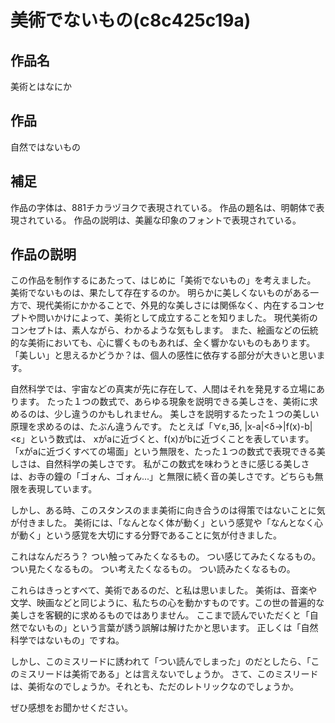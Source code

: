 # 美術でないもの(c8c425c19a)
## 作品名
美術とはなにか

## 作品
自然ではないもの

## 補足
作品の字体は、881チカラヅヨクで表現されている。
作品の題名は、明朝体で表現されている。
作品の説明は、美麗な印象のフォントで表現されている。

## 作品の説明
この作品を制作するにあたって、はじめに「美術でないもの」を考えました。
美術でないものは、果たして存在するのか。
明らかに美しくないものがある一方で、現代美術にかかることで、外見的な美しさには関係なく、内在するコンセプトや問いかけによって、美術として成立することを知りました。
現代美術のコンセプトは、素人ながら、わかるような気もします。
また、絵画などの伝統的な美術においても、心に響くものもあれば、全く響かないものもあります。
「美しい」と思えるかどうか？は、個人の感性に依存する部分が大きいと思います。

自然科学では、宇宙などの真実が先に存在して、人間はそれを発見する立場にあります。
たった１つの数式で、あらゆる現象を説明できる美しさを、美術に求めるのは、少し違うのかもしれません。
美しさを説明するたった１つの美しい原理を求めるのは、たぶん違うんです。
たとえば「∀ε,∃δ, |x-a|<δ→|f(x)-b|<ε」という数式は、 xがaに近づくと、f(x)がbに近づくことを表しています。
「xがaに近づくすべての場面」という無限を、たった１つの数式で表現できる美しさは、自然科学の美しさです。
私がこの数式を味わうときに感じる美しさは、お寺の鐘の「ゴォん、ゴォん...」と無限に続く音の美しさです。どちらも無限を表現しています。

しかし、ある時、このスタンスのまま美術に向き合うのは得策ではないことに気が付きました。
美術には、「なんとなく体が動く」という感覚や「なんとなく心が動く」という感覚を大切にする分野であることに気が付きました。

これはなんだろう？
つい触ってみたくなるもの。
つい感じてみたくなるもの。
つい見たくなるもの。
つい考えたくなるもの。
つい読みたくなるもの。

これらはきっとすべて、美術であるのだ、と私は思いました。
美術は、音楽や文学、映画などと同じように、私たちの心を動かすものです。この世の普遍的な美しさを客観的に求めるものではありません。
ここまで読んでいただくと「自然でないもの」という言葉が誘う誤解は解けたかと思います。
正しくは「自然科学ではないもの」ですね。

しかし、このミスリードに誘われて「つい読んでしまった」のだとしたら、「このミスリードは美術である」とは言えないでしょうか。
さて、このミスリードは、美術なのでしょうか。それとも、ただのレトリックなのでしょうか。

ぜひ感想をお聞かせください。


